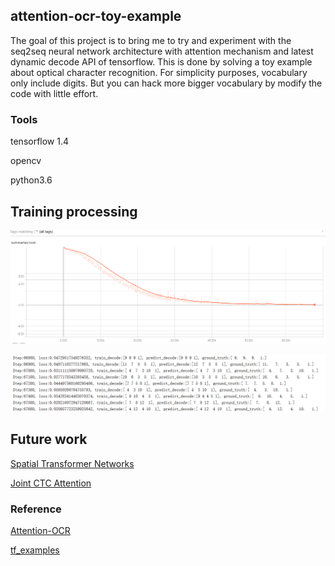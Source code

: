 ## attention-ocr-toy-example

The goal of this project is to bring me to try and experiment with the seq2seq neural network architecture with attention mechanism and latest dynamic decode API of tensorflow.  This is done by solving a toy example about optical character recognition. For simplicity purposes, vocabulary only include digits. But you can hack more bigger vocabulary by modify the code with little effort.

### Tools

tensorflow 1.4

opencv

python3.6

## Training processing

![](loss.png)

![](print_log.png)

## Future work

[Spatial Transformer Networks](https://arxiv.org/pdf/1506.02025.pdf)

[Joint CTC Attention](https://arxiv.org/pdf/1609.06773v1.pdf)

### Reference

[Attention-OCR](https://github.com/da03/Attention-OCR)

[tf_examples](https://github.com/ilblackdragon/tf_examples)

